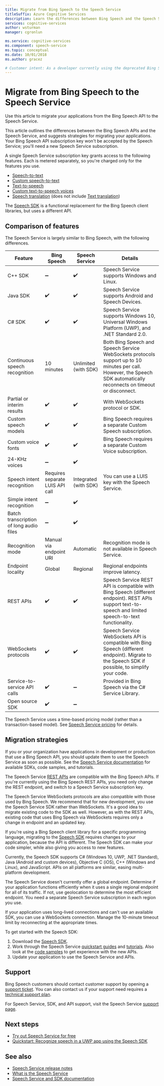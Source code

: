 ```yaml
---
title: Migrate from Bing Speech to the Speech Service
titleSuffix: Azure Cognitive Services
description: Learn the differences between Bing Speech and the Speech Service from a developer standpoint, and migrate your application to use the Speech Service.
services: cognitive-services
author: wsturman
manager: cgronlun

ms.service: cognitive-services
ms.component: speech-service
ms.topic: conceptual
ms.date: 10/01/2018
ms.author: gracez

# Customer intent: As a developer currently using the deprecated Bing Speech, I want to learn the differences between Bing Speech and the Speech Service, so that I can migrate my application to the Speech Service.
---
```


# Migrate from Bing Speech to the Speech Service

Use this article to migrate your applications from the Bing Speech API to the Speech Service.

This article outlines the differences between the Bing Speech APIs and the Speech Service, and suggests strategies for migrating your applications. Your Bing Speech API subscription key won't be accepted by the Speech Service; you'll need a new Speech Service subscription.

A single Speech Service subscription key grants access to the following features. Each is metered separately, so you're charged only for the features you use.

* [Speech-to-text](speech-to-text.md)
* [Custom speech-to-text](https://cris.ai)
* [Text-to-speech](text-to-speech.md)
* [Custom text-to-speech voices](how-to-customize-voice-font.md)
* [Speech translation](speech-translation.md) (does not include [Text translation](../translator/translator-info-overview.md))

The [Speech SDK](speech-sdk.md) is a functional replacement for the Bing Speech client libraries, but uses a different API.

## Comparison of features

The Speech Service is largely similar to Bing Speech, with the following differences.

Feature | Bing Speech | Speech Service | Details
-|-|-|-
C++ SDK | :heavy_minus_sign: | :heavy_check_mark: | Speech Service supports Windows and Linux.
Java SDK | :heavy_check_mark: | :heavy_check_mark: | Speech Service supports Android and Speech Devices.
C# SDK | :heavy_check_mark: | :heavy_check_mark: | Speech Service supports Windows 10, Universal Windows Platform (UWP), and .NET Standard 2.0.
Continuous speech recognition | 10 minutes | Unlimited (with SDK) | Both Bing Speech and Speech Service WebSockets protocols support up to 10 minutes per call. However, the Speech SDK automatically reconnects on timeout or disconnect.
Partial or interim results | :heavy_check_mark: | :heavy_check_mark: | With WebSockets protocol or SDK.
Custom speech models | :heavy_check_mark: | :heavy_check_mark: | Bing Speech requires a separate Custom Speech subscription.
Custom voice fonts | :heavy_check_mark: | :heavy_check_mark: | Bing Speech requires a separate Custom Voice subscription.
24-KHz voices | :heavy_minus_sign: | :heavy_check_mark: 
Speech intent recognition | Requires separate LUIS API call | Integrated (with SDK) |  You can use a LUIS key with the Speech Service.
Simple intent recognition | :heavy_minus_sign: | :heavy_check_mark: 
Batch transcription of long audio files | :heavy_minus_sign: | :heavy_check_mark:
Recognition mode | Manual via endpoint URI | Automatic | Recognition mode is not available in Speech Service.
Endpoint locality | Global | Regional | Regional endpoints improve latency.
REST APIs | :heavy_check_mark: | :heavy_check_mark: | Speech Service REST API is compatible with Bing Speech (different endpoint). REST APIs support text-to-speech and limited speech-to-text functionality.
WebSockets protocols | :heavy_check_mark: | :heavy_check_mark: | Speech Service WebSockets API is compatible with Bing Speech (different endpoint). Migrate to the Speech SDK if possible, to simplify your code.
Service-to-service API calls | :heavy_check_mark: | :heavy_minus_sign: | Provided in Bing Speech via the C# Service Library. 
Open source SDK | :heavy_check_mark: | :heavy_minus_sign: |

The Speech Service uses a time-based pricing model (rather than a transaction-based model). See [Speech Service pricing](https://azure.microsoft.com/pricing/details/cognitive-services/speech-services/) for details.

## Migration strategies

If you or your organization have applications in development or production that use a Bing Speech API, you should update them to use the Speech Service as soon as possible. See the [Speech Service documentation](index.yml) for available SDKs, code samples, and tutorials.

The Speech Service [REST APIs](rest-apis.md) are compatible with the Bing Speech APIs. If you're currently using the Bing Speech REST APIs, you need only change the REST endpoint, and switch to a Speech Service subscription key.

The Speech Service WebSockets protocols are also compatible with those used by Bing Speech. We recommend that for new development, you use the Speech Service SDK rather than WebSockets. It's a good idea to migrate existing code to the SDK as well. However, as with the REST APIs, existing code that uses Bing Speech via WebSockets requires only a change in endpoint and an updated key.

If you're using a Bing Speech client library for a specific programming language, migrating to the [Speech SDK](speech-sdk.md) requires changes to your application, because the API is different. The Speech SDK can make your code simpler, while also giving you access to new features.

Currently, the Speech SDK supports C# (Windows 10, UWP, .NET Standard), Java (Android and custom devices), Objective C (iOS), C++ (Windows and Linux), and JavaScript. APIs on all platforms are similar, easing multi-platform development.

The Speech Service doesn't currently offer a global endpoint. Determine if your application functions efficiently when it uses a single regional endpoint for all of its traffic. If not, use geolocation to determine the most efficient endpoint. You need a separate Speech Service subscription in each region you use.

If your application uses long-lived connections and can't use an available SDK, you can use a WebSockets connection. Manage the 10-minute timeout limit by reconnecting at the appropriate times.

To get started with the Speech SDK:

1. Download the [Speech SDK](speech-sdk.md).
1. Work through the Speech Service [quickstart guides](quickstart-csharp-dotnet-windows.md) and [tutorials](how-to-recognize-intents-from-speech-csharp.md). Also look at the [code samples](samples.md) to get experience with the new APIs.
1. Update your application to use the Speech Service and APIs.

## Support

Bing Speech customers should contact customer support by opening a [support ticket](https://ms.portal.azure.com/#blade/Microsoft_Azure_Support/HelpAndSupportBlade/newsupportrequest). You can also contact us if your support need requires a [technical support plan](https://azure.microsoft.com/support/plans/).

For Speech Service, SDK, and API support, visit the Speech Service [support page](support.md).

## Next steps

* [Try out Speech Service for free](get-started.md)
* [Quickstart: Recognize speech in a UWP app using the Speech SDK](quickstart-csharp-uwp.md)

## See also
* [Speech Service release notes](releasenotes.md)
* [What is the Speech Service](overview.md)
* [Speech Service and SDK documentation](speech-sdk.md#get-the-sdk)

